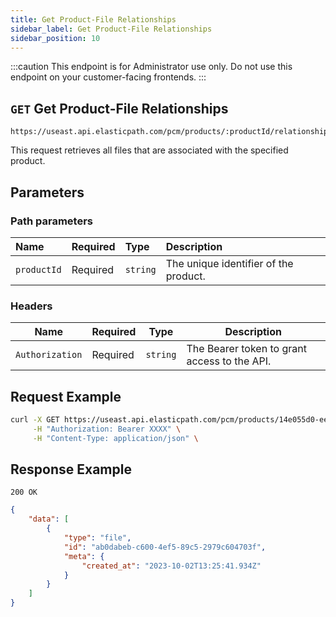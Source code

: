 ```yaml
---
title: Get Product-File Relationships
sidebar_label: Get Product-File Relationships
sidebar_position: 10
---
```


:::caution
This endpoint is for Administrator use only. Do not use this endpoint on your customer-facing frontends.
:::

## `GET` Get Product-File Relationships

```http
https://useast.api.elasticpath.com/pcm/products/:productId/relationships/files
```

This request retrieves all files that are associated with the specified product.

## Parameters

### Path parameters

| Name | Required | Type | Description |
| :--- | :--- | :--- | :--- |
| `productId` | Required | `string` | The unique identifier of the product. |

### Headers

| Name | Required | Type | Description |
| --- | --- | --- | --- |
| `Authorization` | Required | `string` | The Bearer token to grant access to the API. |

## Request Example

```bash
curl -X GET https://useast.api.elasticpath.com/pcm/products/14e055d0-eebb-4090-8594-a0a7aeea2151/relationships/files \
     -H "Authorization: Bearer XXXX" \
     -H "Content-Type: application/json" \
```

## Response Example

`200 OK`

```json
{
    "data": [
        {
            "type": "file",
            "id": "ab0dabeb-c600-4ef5-89c5-2979c604703f",
            "meta": {
                "created_at": "2023-10-02T13:25:41.934Z"
            }
        }
    ]
}
```

